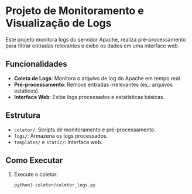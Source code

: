 # Projeto de Monitoramento e Visualização de Logs

Este projeto monitora logs do servidor Apache, realiza pré-processamento para filtrar entradas relevantes e exibe os dados em uma interface web.

## Funcionalidades
- **Coleta de Logs**: Monitora o arquivo de log do Apache em tempo real.
- **Pré-processamento**: Remove entradas irrelevantes (ex.: arquivos estáticos).
- **Interface Web**: Exibe logs processados e estatísticas básicas.

## Estrutura
- `coletor/`: Scripts de monitoramento e pré-processamento.
- `logs/`: Armazena os logs processados.
- `templates/` e `static/`: Interface web.

## Como Executar
1. Execute o coletor:
   ```bash
   python3 coletor/coletor_logs.py
